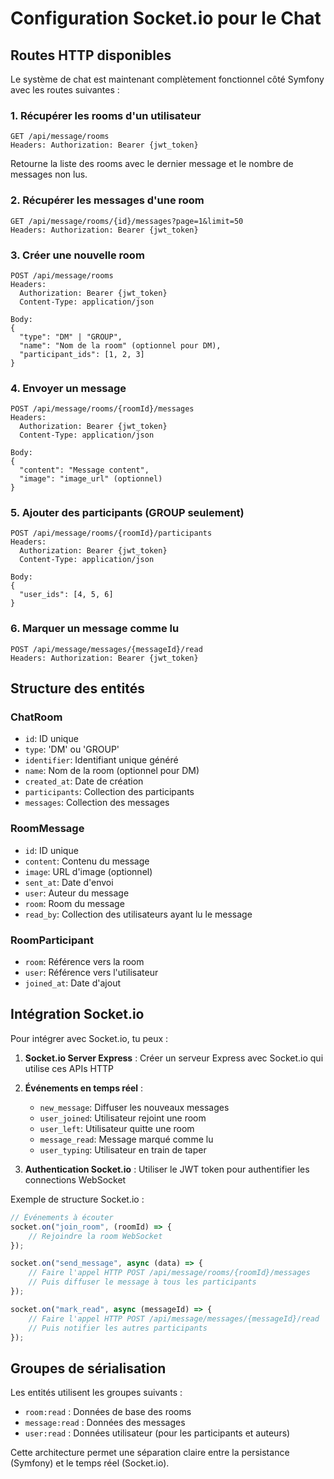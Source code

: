 # Configuration Socket.io pour le Chat

## Routes HTTP disponibles

Le système de chat est maintenant complètement fonctionnel côté Symfony avec les routes suivantes :

### 1. Récupérer les rooms d'un utilisateur

```
GET /api/message/rooms
Headers: Authorization: Bearer {jwt_token}
```

Retourne la liste des rooms avec le dernier message et le nombre de messages non lus.

### 2. Récupérer les messages d'une room

```
GET /api/message/rooms/{id}/messages?page=1&limit=50
Headers: Authorization: Bearer {jwt_token}
```

### 3. Créer une nouvelle room

```
POST /api/message/rooms
Headers:
  Authorization: Bearer {jwt_token}
  Content-Type: application/json

Body:
{
  "type": "DM" | "GROUP",
  "name": "Nom de la room" (optionnel pour DM),
  "participant_ids": [1, 2, 3]
}
```

### 4. Envoyer un message

```
POST /api/message/rooms/{roomId}/messages
Headers:
  Authorization: Bearer {jwt_token}
  Content-Type: application/json

Body:
{
  "content": "Message content",
  "image": "image_url" (optionnel)
}
```

### 5. Ajouter des participants (GROUP seulement)

```
POST /api/message/rooms/{roomId}/participants
Headers:
  Authorization: Bearer {jwt_token}
  Content-Type: application/json

Body:
{
  "user_ids": [4, 5, 6]
}
```

### 6. Marquer un message comme lu

```
POST /api/message/messages/{messageId}/read
Headers: Authorization: Bearer {jwt_token}
```

## Structure des entités

### ChatRoom

-   `id`: ID unique
-   `type`: 'DM' ou 'GROUP'
-   `identifier`: Identifiant unique généré
-   `name`: Nom de la room (optionnel pour DM)
-   `created_at`: Date de création
-   `participants`: Collection des participants
-   `messages`: Collection des messages

### RoomMessage

-   `id`: ID unique
-   `content`: Contenu du message
-   `image`: URL d'image (optionnel)
-   `sent_at`: Date d'envoi
-   `user`: Auteur du message
-   `room`: Room du message
-   `read_by`: Collection des utilisateurs ayant lu le message

### RoomParticipant

-   `room`: Référence vers la room
-   `user`: Référence vers l'utilisateur
-   `joined_at`: Date d'ajout

## Intégration Socket.io

Pour intégrer avec Socket.io, tu peux :

1. **Socket.io Server Express** : Créer un serveur Express avec Socket.io qui utilise ces APIs HTTP
2. **Événements en temps réel** :

    - `new_message`: Diffuser les nouveaux messages
    - `user_joined`: Utilisateur rejoint une room
    - `user_left`: Utilisateur quitte une room
    - `message_read`: Message marqué comme lu
    - `user_typing`: Utilisateur en train de taper

3. **Authentication Socket.io** : Utiliser le JWT token pour authentifier les connections WebSocket

Exemple de structure Socket.io :

```javascript
// Événements à écouter
socket.on("join_room", (roomId) => {
    // Rejoindre la room WebSocket
});

socket.on("send_message", async (data) => {
    // Faire l'appel HTTP POST /api/message/rooms/{roomId}/messages
    // Puis diffuser le message à tous les participants
});

socket.on("mark_read", async (messageId) => {
    // Faire l'appel HTTP POST /api/message/messages/{messageId}/read
    // Puis notifier les autres participants
});
```

## Groupes de sérialisation

Les entités utilisent les groupes suivants :

-   `room:read` : Données de base des rooms
-   `message:read` : Données des messages
-   `user:read` : Données utilisateur (pour les participants et auteurs)

Cette architecture permet une séparation claire entre la persistance (Symfony) et le temps réel (Socket.io).
